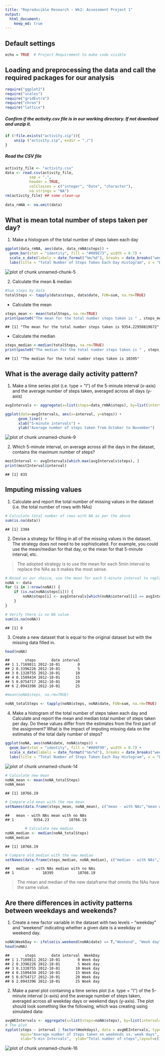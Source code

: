 ```yaml
---
title: "Reproducible Research - Wk2: Assessment Project 1"
output: 
  html_document:
    keep_md: true
---
```


## Default settings

```r
echo = TRUE  # Project Requirement to make code visible
```

## Loading and preprocessing the data and call the required packages for our analysis

```r
require("ggplot2")
require("scales")
require("gridExtra")
require("chron")
require("lattice")
```

##### Confirm if the activity.csv file is in our working directory. If not download and unzip it.

```r
if (!file.exists("activity.zip")){
    unzip ("activity.zip", exdir = "./")
}
```

##### Read the CSV file 

```r
activity_file <- "activity.csv"
data <- read.csv(activity_file, 
           sep = ",", 
           header = TRUE,  
           colClasses = c("integer", "Date", "character"),
           na.strings = "NA")
rm(activity_file) ## some clean-up
   
data_rmNA <- na.omit(data)
```



## What is mean total number of steps taken per day?

1. Make a histogram of the total number of steps taken each day

```r
ggplot(data_rmNA, aes(date, data_rmNA$steps)) + 
  geom_bar(stat = "identity", fill = "#009E73", width = 0.7) +
  scale_x_date(labels = date_format("%m/%d"), breaks = date_breaks("week")) + 
  labs(title = "Total Number of Steps Taken Each Day Histogram", x = "Date by Week", y = "Total number of steps")
```

![plot of chunk unnamed-chunk-5](figure/unnamed-chunk-5-1.png) 

2. Calculate the mean & median

```r
#Sum steps by date
totalSteps <- tapply(data$steps, data$date, FUN=sum, na.rm=TRUE)
```
* Calculate the mean

```r
steps_mean <- mean(totalSteps, na.rm=TRUE)
print(paste0("The mean for the total number steps taken is " , steps_mean))
```

```
## [1] "The mean for the total number steps taken is 9354.22950819672"
```
* Calculate the median

```r
steps_median <-median(totalSteps, na.rm=TRUE)
print(paste0("The median for the total number steps taken is " , steps_median))
```

```
## [1] "The median for the total number steps taken is 10395"
```


## What is the average daily activity pattern?

1. Make a time series plot (i.e. type = "l") of the 5-minute interval (x-axis) and the average number of steps taken, averaged across all days (y-axis)

```r
avgIntervals <- aggregate(x=list(steps=data_rmNA$steps), by=list(interval=as.numeric(data_rmNA$interval)),FUN = mean, na.rm = TRUE)

ggplot(data=avgIntervals, aes(x=interval, y=steps)) +
      geom_line() +
      xlab("5-minute intervals") +
      ylab("Average number of steps taken from October to November")
```

![plot of chunk unnamed-chunk-9](figure/unnamed-chunk-9-1.png) 


2. Which 5-minute interval, on average across all the days in the dataset, contains the maximum number of steps?

```r
mostInterval <- avgIntervals[which.max(avgIntervals$steps), ]
print(mostInterval$interval)
```

```
## [1] 835
```


## Imputing missing values

1. Calculate and report the total number of missing values in the dataset (i.e. the total number of rows with NAs)

```r
# Calculate total number of rows with NA as per the above
sum(is.na(data))
```

```
## [1] 2304
```

2. Devise a strategy for filling in all of the missing values in the dataset. The strategy does not need to be sophisticated. For example, you could use the mean/median 
for that day, or the mean for that 5-minute interval, etc.

> The adopted strategy is to use the mean for each 5min interval to replace the NAs as it makes the most sense.


```r
# Based on our choice, use the mean for each 5-minute interval to replace the NAs
noNA <- data 
for (i in 1:nrow(noNA)) {
    if (is.na(noNA$steps[i])) {
        noNA$steps[i] <- avgIntervals[which(noNA$interval[i] == avgIntervals$interval), ]$steps
    }
}

# Verify there is no NA value
sum(is.na(noNA))
```

```
## [1] 0
```

3. Create a new dataset that is equal to the original dataset but with the missing data filled in.

```r
head(noNA)
```

```
##       steps       date interval
## 1 1.7169811 2012-10-01        0
## 2 0.3396226 2012-10-01        5
## 3 0.1320755 2012-10-01       10
## 4 0.1509434 2012-10-01       15
## 5 0.0754717 2012-10-01       20
## 6 2.0943396 2012-10-01       25
```

```r
#mean(noNA$steps, na.rm=TRUE)

noNA_totalSteps <- tapply(noNA$steps, noNA$date, FUN=sum, na.rm=TRUE)
```

4. Make a histogram of the total number of steps taken each day and Calculate and report the mean and median total number of steps taken per day. Do these values differ from the estimates from the first part of the assignment? What is the impact of imputing missing data on the estimates of the total daily number of steps?

```r
ggplot(noNA, aes(noNA$date, noNA$steps)) + 
  geom_bar(stat = "identity", fill = "#009F99", width = 0.7) +
  scale_x_date(labels = date_format("%m/%d"), breaks = date_breaks("week")) + 
  labs(title = "Total Number of Steps Taken Each Day Histogram", x = "Date by Week", y = "Total number of steps")
```

![plot of chunk unnamed-chunk-14](figure/unnamed-chunk-14-1.png) 

```r
# Calculate new mean
noNA_mean <- mean(noNA_totalSteps)
noNA_mean
```

```
## [1] 10766.19
```

```r
# Compare old mean with the new mean
setNames(data.frame(steps_mean, noNA_mean), c("mean - with NAs","mean with no NAs"))
```

```
##   mean - with NAs mean with no NAs
## 1         9354.23         10766.19
```

```r
         # Calculate new median
noNA_median <- median(noNA_totalSteps)
noNA_median
```

```
## [1] 10766.19
```

```r
# Compare old median with the new median
setNames(data.frame(steps_median, noNA_median), c("median - with NAs","median with no NAs"))
```

```
##   median - with NAs median with no NAs
## 1             10395           10766.19
```
> The mean and median of the new dataframe that omnits the NAs have the same value.


## Are there differences in activity patterns between weekdays and weekends?

1. Create a new factor variable in the dataset with two levels – “weekday” and “weekend” indicating whether a given date is a weekday or weekend day.

```r
noNA$WeekDay <- ifelse(is.weekend(noNA$date) == T,"Weekend", "Week day")
head(noNA)
```

```
##       steps       date interval  WeekDay
## 1 1.7169811 2012-10-01        0 Week day
## 2 0.3396226 2012-10-01        5 Week day
## 3 0.1320755 2012-10-01       10 Week day
## 4 0.1509434 2012-10-01       15 Week day
## 5 0.0754717 2012-10-01       20 Week day
## 6 2.0943396 2012-10-01       25 Week day
```

2. Make a panel plot containing a time series plot (i.e. type = "l") of the 5-minute interval (x-axis) and the average number of steps taken, averaged across all weekday days or weekend days (y-axis). The plot should look something like the following, which was creating using simulated data:

```r
avgWEIntervals <- aggregate(x=list(steps=noNA$steps), by=list(interval=as.numeric(noNA$interval), Weekdays = noNA$WeekDay),FUN = mean, na.rm = TRUE)
# The plot
xyplot(steps ~ interval | factor(Weekdays), data = avgWEIntervals, type = "l", 
       main="Average number of Steps taken on weekends vs. week days", 
       xlab="5-min Intervals",  ylab="Total number of steps",layout=c(1,2))
```

![plot of chunk unnamed-chunk-16](figure/unnamed-chunk-16-1.png) 

